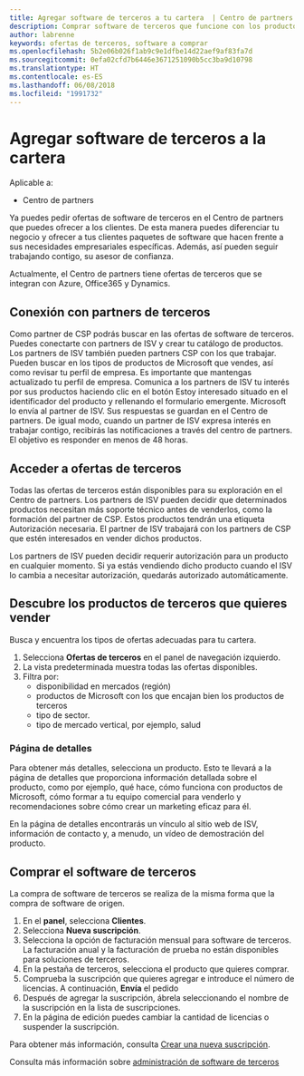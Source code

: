 ```yaml
---
title: Agregar software de terceros a tu cartera  | Centro de partners
description: Comprar software de terceros que funcione con los productos de Microsoft
author: labrenne
keywords: ofertas de terceros, software a comprar
ms.openlocfilehash: 5b2e06b026f1ab9c9e1dfbe14d22aef9af83fa7d
ms.sourcegitcommit: 0efa02cfd7b6446e3671251090b5cc3ba9d10798
ms.translationtype: HT
ms.contentlocale: es-ES
ms.lasthandoff: 06/08/2018
ms.locfileid: "1991732"
---
```

# <a name="add-third-party-software-to-your-portfolio"></a>Agregar software de terceros a la cartera

Aplicable a:

- Centro de partners

Ya puedes pedir ofertas de software de terceros en el Centro de partners que puedes ofrecer a los clientes. De esta manera puedes diferenciar tu negocio y ofrecer a tus clientes paquetes de software que hacen frente a sus necesidades empresariales específicas. Además, así pueden seguir trabajando contigo, su asesor de confianza.

Actualmente, el Centro de partners tiene ofertas de terceros que se integran con Azure, Office365 y Dynamics. 

## <a name="connecting-with-third-party-partners"></a>Conexión con partners de terceros
 
Como partner de CSP podrás buscar en las ofertas de software de terceros. Puedes conectarte con partners de ISV y crear tu catálogo de productos. Los partners de ISV también pueden partners CSP con los que trabajar. Pueden buscar en los tipos de productos de Microsoft que vendes, así como revisar tu perfil de empresa. Es importante que mantengas actualizado tu perfil de empresa. Comunica a los partners de ISV tu interés por sus productos haciendo clic en el botón Estoy interesado situado en el identificador del producto y rellenando el formulario emergente. Microsoft lo envía al partner de ISV. Sus respuestas se guardan en el Centro de partners. De igual modo, cuando un partner de ISV expresa interés en trabajar contigo, recibirás las notificaciones a través del centro de partners. El objetivo es responder en menos de 48 horas.

## <a name="access-to-third-party-offers"></a>Acceder a ofertas de terceros

Todas las ofertas de terceros están disponibles para su exploración en el Centro de partners. Los partners de ISV pueden decidir que determinados productos necesitan más soporte técnico antes de venderlos, como la formación del partner de CSP. Estos productos tendrán una etiqueta Autorización necesaria. El partner de ISV trabajará con los partners de CSP que estén interesados en vender dichos productos. 

Los partners de ISV pueden decidir requerir autorización para un producto en cualquier momento. Si ya estás vendiendo dicho producto cuando el ISV lo cambia a necesitar autorización, quedarás autorizado automáticamente.

## <a name="discover-third-party-products-you-want-to-sell"></a>Descubre los productos de terceros que quieres vender

Busca y encuentra los tipos de ofertas adecuadas para tu cartera. 

1. Selecciona **Ofertas de terceros** en el panel de navegación izquierdo.
2. La vista predeterminada muestra todas las ofertas disponibles.
3. Filtra por:
    - disponibilidad en mercados (región)
    - productos de Microsoft con los que encajan bien los productos de terceros
    - tipo de sector.
    - tipo de mercado vertical, por ejemplo, salud

### <a name="the-details-page"></a>Página de detalles

Para obtener más detalles, selecciona un producto. Esto te llevará a la página de detalles que proporciona información detallada sobre el producto, como por ejemplo, qué hace, cómo funciona con productos de Microsoft, cómo formar a tu equipo comercial para venderlo y recomendaciones sobre cómo crear un marketing eficaz para él.

En la página de detalles encontrarás un vínculo al sitio web de ISV, información de contacto y, a menudo, un vídeo de demostración del producto. 

## <a name="purchase-the-third-party-software"></a>Comprar el software de terceros

La compra de software de terceros se realiza de la misma forma que la compra de software de origen. 

1. En el **panel**, selecciona **Clientes**.
2. Selecciona **Nueva suscripción**.
3. Selecciona la opción de facturación mensual para software de terceros. La facturación anual y la facturación de prueba no están disponibles para soluciones de terceros.
4. En la pestaña de terceros, selecciona el producto que quieres comprar.
5. Comprueba la suscripción que quieres agregar e introduce el número de licencias. A continuación, **Envía** el pedido
6. Después de agregar la suscripción, ábrela seleccionando el nombre de la suscripción en la lista de suscripciones.
7. En la página de edición puedes cambiar la cantidad de licencias o suspender la suscripción.

Para obtener más información, consulta [Crear una nueva suscripción](create-a-new-subscription.md).

Consulta más información sobre [administración de software de terceros](third-party-help.md)  